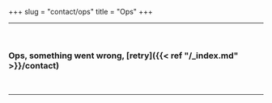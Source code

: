 +++
slug = "contact/ops"
title = "Ops"
+++

* * *

&nbsp;

### Ops, something went wrong, [retry]({{< ref "/_index.md" >}}/contact)

&nbsp;

* * *
